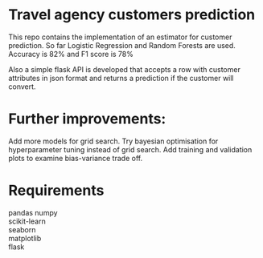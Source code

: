 # Travel agency customers prediction
This repo contains the implementation of an estimator for customer prediction.
So far Logistic Regression and Random Forests are used. 
Accuracy is 82% and F1 score is 78%

Also a simple flask API is developed that accepts a row with customer attributes in json format
and returns a prediction if the customer will convert.

# Further improvements:
Add more models for grid search.
Try bayesian optimisation for hyperparameter tuning instead of grid search.
Add training and validation plots to examine bias-variance trade off.


# Requirements
pandas 
numpy  
scikit-learn  
seaborn  
matplotlib  
flask  
